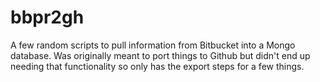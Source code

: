 # bbpr2gh

A few random scripts to pull information from Bitbucket into a Mongo database. Was originally meant to port things to Github but didn't end up needing that functionality so only has the export steps for a few things.
